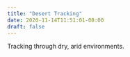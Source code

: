 ```yaml
---
title: "Desert Tracking"
date: 2020-11-14T11:51:01-08:00
draft: false
---
```


Tracking through dry, arid environments.
